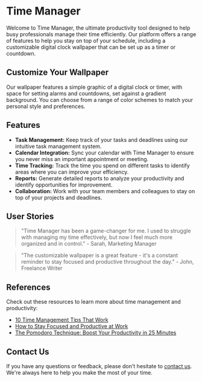 <!--font:Barlow Condensed-->

# Time Manager

Welcome to Time Manager, the ultimate productivity tool designed to help busy professionals manage their time efficiently. Our platform offers a range of features to help you stay on top of your schedule, including a customizable digital clock wallpaper that can be set up as a timer or countdown.

## Customize Your Wallpaper

Our wallpaper features a simple graphic of a digital clock or timer, with space for setting alarms and countdowns, set against a gradient background. You can choose from a range of color schemes to match your personal style and preferences.

## Features

-   **Task Management:** Keep track of your tasks and deadlines using our intuitive task management system.
-   **Calendar Integration:** Sync your calendar with Time Manager to ensure you never miss an important appointment or meeting.
-   **Time Tracking:** Track the time you spend on different tasks to identify areas where you can improve your efficiency.
-   **Reports:** Generate detailed reports to analyze your productivity and identify opportunities for improvement.
-   **Collaboration:** Work with your team members and colleagues to stay on top of your projects and deadlines.

## User Stories

> "Time Manager has been a game-changer for me. I used to struggle with managing my time effectively, but now I feel much more organized and in control." - Sarah, Marketing Manager

> "The customizable wallpaper is a great feature - it's a constant reminder to stay focused and productive throughout the day." - John, Freelance Writer

## References

Check out these resources to learn more about time management and productivity:

-   [10 Time Management Tips That Work](#)
-   [How to Stay Focused and Productive at Work](#)
-   [The Pomodoro Technique: Boost Your Productivity in 25 Minutes](#)

## Contact Us

If you have any questions or feedback, please don't hesitate to [contact us](#). We're always here to help you make the most of your time.

<!--

Write me content for website with wallpaper which alt text is:

"A wallpaper featuring a simple graphic of a digital clock or timer, with space for setting alarms and countdowns, set against a gradient background."

The name/title of the page should not be 1:1 copy of the alt text but rather a real content of the website which is using this wallpaper.

- Use markdown format
- Start with heading
- Heading should be short and concise
- The content should look like a real website
- The website should not be about the wallpaper, wallpaper is just a related background
- Heading should be contain work "wallpaper" or "background"
- Include real sections like references, contact, user stories, etc. use things relevant to the page purpose.
- Feel free to use structure like headings, bullets, numbering, blockquotes, paragraphs, horizontal lines, etc.
- You can use formatting like bold or _italic_
- You can include UTF-8 emojis
- Links should be only #hash anchors (and you can refer to the document itself)
- Do not include images


---


# Time Manager - A Productivity Tool for Busy Professionals

Welcome to Time Manager, the ultimate productivity tool designed to help busy professionals manage their time efficiently. Our platform offers a range of features to help you stay on top of your schedule, including a customizable digital clock wallpaper that can be set up as a timer or countdown.

## Customize Your Wallpaper

Our wallpaper features a simple graphic of a digital clock or timer, with space for setting alarms and countdowns, set against a gradient background. You can choose from a range of color schemes to match your personal style and preferences.

## Features

- **Task Management:** Keep track of your tasks and deadlines using our intuitive task management system.
- **Calendar Integration:** Sync your calendar with Time Manager to ensure you never miss an important appointment or meeting.
- **Time Tracking:** Track the time you spend on different tasks to identify areas where you can improve your efficiency.
- **Reports:** Generate detailed reports to analyze your productivity and identify opportunities for improvement.
- **Collaboration:** Work with your team members and colleagues to stay on top of your projects and deadlines.

## User Stories

> "Time Manager has been a game-changer for me. I used to struggle with managing my time effectively, but now I feel much more organized and in control." - Sarah, Marketing Manager

> "The customizable wallpaper is a great feature - it's a constant reminder to stay focused and productive throughout the day." - John, Freelance Writer

## References

Check out these resources to learn more about time management and productivity:

- [10 Time Management Tips That Work](#)
- [How to Stay Focused and Productive at Work](#)
- [The Pomodoro Technique: Boost Your Productivity in 25 Minutes](#)

## Contact Us

If you have any questions or feedback, please don't hesitate to [contact us](#). We're always here to help you make the most of your time.

-->
